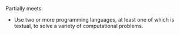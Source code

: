 Partially meets:
- Use two or more programming languages, at least one of which is textual, to solve a variety of computational problems.
